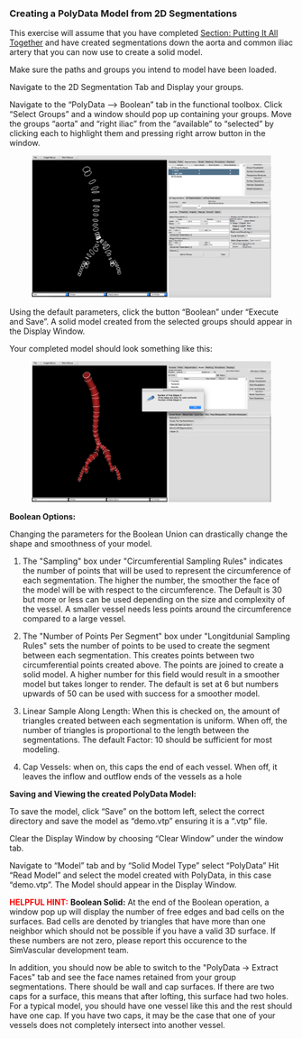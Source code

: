 ### Creating a PolyData Model from 2D Segmentations ###

This exercise will assume that you have completed [Section: Putting It All Together](#modelingPuttingTogether) and have created segmentations down the aorta and common iliac artery that you can now use to create a solid model.

Make sure the paths and groups you intend to model have been loaded.
 
Navigate to the 2D Segmentation Tab and Display your groups.

Navigate to the “PolyData —> Boolean” tab in the functional toolbox. Click “Select Groups” and a window should pop up containing your groups. Move the groups “aorta” and “right iliac” from the “available” to “selected” by clicking each to highlight them and pressing right arrow button in the window.

<figure>
  <img class="svImg svImgXl"  src="documentation/modeling/imgs/polyData/creating_models/selectingOrderedGroups.jpg"> 
  <figcaption class="svCaption" ></figcaption>
</figure>

Using the default parameters, click the button “Boolean” under “Execute and Save”. A solid model created from the selected groups should appear in the Display Window. 

Your completed model should look something like this:

<figure>
  <img class="svImg svImgXl"  src="documentation/modeling/imgs/polyData/creating_models/Boolean.png"> 
  <figcaption class="svCaption" ></figcaption>
</figure>

**Boolean Options:**

Changing the parameters for the Boolean Union can drastically change the shape and smoothness of your model. 

1. The "Sampling" box under "Circumferential Sampling Rules" indicates the number of points that will be used to represent the circumference of each segmentation. The higher the number, the smoother the face of the model will be with respect to the circumference. The Default is 30 but more or less can be used depending on the size and complexity of the vessel. A smaller vessel needs less points around the circumference compared to a large vessel.

2. The "Number of Points Per Segment" box under "Longitdunial Sampling Rules" sets the number of points to be used to create the segment between each segmentation. This creates points between two circumferential points created above. The points are joined to create a solid model. A higher number for this field would result in a smoother model but takes longer to render. The default is set at 6 but numbers upwards of 50 can be used with success for a smoother model.

3. Linear Sample Along Length: When this is checked on, the amount of triangles created between each segmentation is uniform. When off, the number of triangles is proportional to the length between the segmentations. The default Factor: 10 should be sufficient for most modeling. 

4. Cap Vessels: when on, this caps the end of each vessel. When off, it leaves the inflow and outflow ends of the vessels as a hole


**Saving and Viewing the created PolyData Model:**

To save the model, click “Save” on the bottom left, select the correct directory and save the model as “demo.vtp” ensuring it is a “.vtp” file.

Clear the Display Window by choosing “Clear Window” under the window tab.

Navigate to “Model” tab and by “Solid Model Type” select “PolyData”
Hit “Read Model” and select the model created with PolyData, in this case “demo.vtp”.
The Model should appear in the Display Window.

<font color="red">**HELPFUL HINT:** </font> **Boolean Solid:**
At the end of the Boolean operation, a window pop up will display the number of free edges and bad cells on the surfaces. Bad cells are denoted by triangles that have more than one neighbor which should not be possible if you have a valid 3D surface. If these numbers are not zero, please report this occurence to the SimVascular development team.  

In addition, you should now be able to switch to the "PolyData -> Extract Faces" tab and see the face names retained from your group segmentations. There should be wall and cap surfaces. If there are two caps for a surface, this means that after lofting, this surface had two holes. For a typical model, you should have one vessel like this and the rest should have one cap. If you have two caps, it may be the case that one of your vessels does not completely intersect into another vessel.


